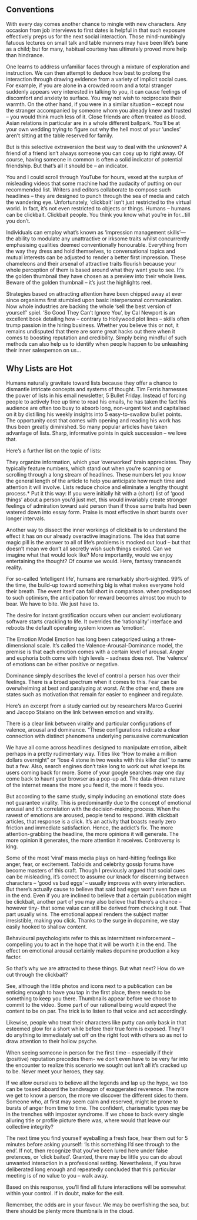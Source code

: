 ## Conventions

With every day comes another chance to mingle with new characters. Any occasion from job interviews to first dates is helpful in that such exposure effectively preps us for the next social interaction. Those mind-numbingly fatuous lectures on small talk and table manners may have been life’s bane as a child; but for many, habitual courtesy has ultimately proved more help than hindrance.

One learns to address unfamiliar faces through a mixture of exploration and instruction. We can then attempt to deduce how best to prolong the interaction through drawing evidence from a variety of implicit social cues. For example, if you are alone in a crowded room and a total stranger suddenly appears very interested in talking to you, it can cause feelings of discomfort and anxiety to surface. You may not wish to reciprocate their warmth. On the other hand, if you were in a similar situation – except now the stranger accompanied by someone whom you already knew and trusted – you would think much less of it. Close friends are often treated as blood. Asian relations in particular are in a whole different ballpark. You’ll be at your own wedding trying to figure out why the hell most of your ‘uncles’ aren’t sitting at the table reserved for family.

But is this selective extraversion the best way to deal with the unknown? A friend of a friend isn’t always someone you can cosy up to right away. Of course, having someone in common is often a solid indicator of potential friendship. But that’s all it should be – an indicator.

You and I could scroll through YouTube for hours, vexed at the surplus of misleading videos that some machine had the audacity of putting on our recommended list. Writers and editors collaborate to compose such headlines – they are designed to punch through the sea of media and catch the wandering eye. Unfortunately, ‘clickbait’ isn’t just restricted to the virtual world. In fact, it’s not even restricted to objects or things. Humans – humans can be clickbait. Clickbait people. You think you know what you’re in for…till you don’t.

Individuals can employ what’s known as ‘impression management skills’— the ability to modulate any unattractive or irksome traits whilst concurrently emphasising qualities deemed conventionally honourable. Everything from the way they dress and hold themselves, to conversational topics and mutual interests can be adjusted to render a better first impression. These chameleons and their arsenal of attractive traits flourish because your whole perception of them is based around what they want you to see. It’s the golden thumbnail they have chosen as a preview into their whole lives. Beware of the golden thumbnail – it’s just the highlights reel.

Strategies based on attracting attention have been chipped away at ever since organisms first stumbled upon basic interpersonal communication. Now whole industries are backing the whole ‘sell the best version of yourself’ spiel. ‘So Good They Can’t Ignore You’, by Cal Newport is an excellent book detailing how – contrary to Hollywood plot lines – skills often trump passion in the hiring business. Whether you believe this or not, it remains undisputed that there are some great hacks out there when it comes to boosting reputation and credibility. Simply being mindful of such methods can also help us to identify when people happen to be unleashing their inner salesperson on us…

## Why Lists are Hot

Humans naturally gravitate toward lists because they offer a chance to dismantle intricate concepts and systems of thought. Tim Ferris harnesses the power of lists in his email newsletter, 5 Bullet Friday. Instead of forcing people to actively free up time to read his emails, he has taken the fact his audience are often too busy to absorb long, non-urgent text and capitalised on it by distilling his weekly insights into 5 easy-to-swallow bullet points. The opportunity cost that comes with opening and reading his work has thus been greatly diminished. So many popular articles have taken advantage of lists. Sharp, informative points in quick succession – we love that.

Here’s a further list on the topic of lists:

They organize information, which your ‘overworked’ brain appreciates.
They typically feature numbers, which stand out when you’re scanning or scrolling through a long stream of headlines.
These numbers let you know the general length of the article to help you anticipate how much time and attention it will involve.
Lists reduce choice and eliminate a lengthy thought process.\*
Put it this way: If you were initially hit with a (short) list of ‘good things’ about a person you’d just met, this would invariably create stronger feelings of admiration toward said person than if those same traits had been watered down into essay form. Praise is most effective in short bursts over longer intervals.

Another way to dissect the inner workings of clickbait is to understand the effect it has on our already overactive imaginations. The idea that some magic pill is the answer to all of life’s problems is mocked out loud – but that doesn’t mean we don’t all secretly wish such things existed. Can we imagine what that would look like? More importantly, would we enjoy entertaining the thought? Of course we would. Here, fantasy transcends reality.

For so-called ‘intelligent life’, humans are remarkably short-sighted. 99% of the time, the build-up toward something big is what makes everyone hold their breath. The event itself can fall short in comparison. when predisposed to such optimism, the anticipation for reward becomes almost too much to bear. We have to bite. We just have to.

The desire for instant gratification occurs when our ancient evolutionary software starts crackling to life. It overrides the ‘rationality’ interface and reboots the default operating system known as ’emotion’.

The Emotion Model
Emotion has long been categorized using a three-dimensional scale. It’s called the Valence-Arousal-Dominance model, the premise is that each emotion comes with a certain level of arousal. Anger and euphoria both come with high levels – sadness does not. The ‘valence’ of emotions can be either positive or negative.

Dominance simply describes the level of control a person has over their feelings. There is a broad spectrum when it comes to this. Fear can be overwhelming at best and paralyzing at worst. At the other end, there are states such as motivation that remain far easier to engineer and regulate.

Here’s an excerpt from a study carried out by researchers Marco Guerini and Jacopo Staiano on the link between emotion and virality.

There is a clear link between virality and particular configurations of valence, arousal and dominance. “These configurations indicate a clear connection with distinct phenomena underlying persuasive communication

We have all come across headlines designed to manipulate emotion, albeit perhaps in a pretty rudimentary way. Titles like “How to make a million dollars overnight” or “lose 4 stone in two weeks with this killer diet” to name but a few. Also, search engines don’t take long to work out what keeps its users coming back for more. Some of your google searches may one day come back to haunt your browser as a pop-up ad. The data-driven nature of the internet means the more you feed it, the more it feeds you.

But according to the same study, simply inducing an emotional state does not guarantee virality. This is predominantly due to the concept of emotional arousal and it’s correlation with the decision-making process. When the rawest of emotions are aroused, people tend to respond. With clickbait articles, that response is a click. It’s an activity that boasts nearly zero friction and immediate satisfaction. Hence, the addict’s fix. The more attention-grabbing the headline, the more opinions it will generate. The more opinion it generates, the more attention it receives. Controversy is king.

Some of the most ‘viral’ mass media plays on hard-hitting feelings like anger, fear, or excitement. Tabloids and celebrity gossip forums have become masters of this craft. Though I previously argued that social cues can be misleading, it’s correct to assume our knack for discerning between characters – ‘good vs bad eggs’ – usually improves with every interaction. But there’s actually cause to believe that said bad eggs won’t even faze us in the end. Even if you are inclined to believe that a certain publication might be clickbait, another part of you may also believe that there’s a chance – however tiny- that some value can still be derived from checking it out. That part usually wins. The emotional appeal renders the subject matter irresistible, making you click. Thanks to the surge in dopamine, we stay easily hooked to shallow content.

Behavioural psychologists refer to this as intermittent reinforcement – compelling you to act in the hope that it will be worth it in the end. The effect on emotional arousal certainly makes dopamine production a key factor.

So that’s why we are attracted to these things. But what next? How do we cut through the clickbait?

See, although the little photos and icons next to a publication can be enticing enough to have you tap in the first place, there needs to be something to keep you there. Thumbnails appear before we choose to commit to the video. Some part of our rational being would expect the content to be on par. The trick is to listen to that voice and act accordingly.

Likewise, people who treat their characters like putty can only bask in that esteemed glow for a short while before their true form is exposed. They’ll do anything to immediately set off on the right foot with others so as not to draw attention to their hollow psyche.

When seeing someone in person for the first time – especially if their (positive) reputation precedes them- we don’t even have to be very far into the encounter to realize this scenario we sought out isn’t all it’s cracked up to be. Never meet your heroes, they say.

If we allow ourselves to believe all the legends and lap up the hype, we too can be tossed aboard the bandwagon of exaggerated reverence. The more we get to know a person, the more we discover the different sides to them. Someone who, at first may seem calm and reserved, might be prone to bursts of anger from time to time. The confident, charismatic types may be in the trenches with imposter syndrome. If we chose to back every single alluring title or profile picture there was, where would that leave our collective integrity?

The next time you find yourself eyeballing a fresh face, hear them out for 5 minutes before asking yourself: ‘Is this something I’d see through to the end’. If not, then recognize that you’ve been lured here under false pretences, or ‘click baited’. Granted, there may be little you can do about unwanted interaction in a professional setting. Nevertheless, if you have deliberated long enough and repeatedly concluded that this particular meeting is of no value to you – walk away.

Based on this response, you’ll find all future interactions will be somewhat within your control. If in doubt, make for the exit.

Remember, the odds are in your favour. We may be overfishing the sea, but there should be plenty more thumbnails in the cloud.
